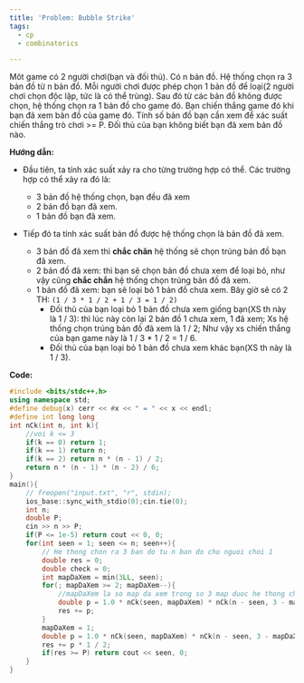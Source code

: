 ```yaml
---
title: 'Problem: Bubble Strike'
tags:
  - cp
  - combinatorics

---
```

Môt game có 2 người chơi(bạn và đối thủ). Có n bản đồ. Hệ thống chọn ra 3 bản đồ từ n bản đồ. Mỗi người chơi được phép chọn 1 bản đồ để loại(2 người chơi chọn độc lập, tức là có thể trùng).
Sau đó từ các bản đồ không được chọn, hệ thống chọn ra 1 bản đồ cho game đó. Bạn chiến thắng game đó khi bạn đã xem bản đồ của game đó. 
Tính số bản đồ bạn cần xem để xác suất chiến thắng trò chơi >= P. Đối thủ của bạn không biết bạn đã xem bản đồ nào.

<!--more-->

**Hướng dẫn:** 
- Đầu tiên, ta tính xác suất xảy ra cho từng trường hợp có thể. Các trường hợp có thể xảy ra đó là:
  - 3 bản đồ hệ thống chọn, bạn đều đã xem
  - 2 bản đồ bạn đã xem.
  - 1 bản đồ bạn đã xem.

- Tiếp đó ta tính xác suất bản đồ được hệ thống chọn là bản đồ đã xem.
  - 3 bản đồ đã xem thì **chắc chăn** hệ thống sẽ chọn trúng bản đồ bạn đã xem.
  - 2 bản đồ đã xem: thì bạn sẽ chọn bản đồ chưa xem để loại bỏ, như vậy cũng **chắc chắn** hệ thống chọn trúng bản đồ đã xem.
  - 1 bản đồ đã xem: bạn sẽ loại bỏ 1 bản đồ chưa xem. Bây giờ sẽ có 2 TH: `(1 / 3 * 1 / 2 + 1 / 3 = 1 / 2)`
    - Đối thủ của bạn loại bỏ 1 bản đồ chưa xem giống bạn(XS th này là 1 / 3): thì lúc này còn lại 2 bản đồ 1 chưa xem, 1 đã xem; Xs hệ thống chọn trúng bản đồ đã xem là 1 / 2; Như vậy xs chiến thắng của bạn game này là 1 / 3 * 1 / 2 = 1 / 6.
    - Đối thủ của bạn loại bỏ 1 bản đồ chưa xem khác bạn(XS th này là 1 / 3).

**Code:**

```cpp
#include <bits/stdc++.h>
using namespace std;
#define debug(x) cerr << #x << " = " << x << endl;
#define int long long
int nCk(int n, int k){
    //voi k <= 3
    if(k == 0) return 1;
    if(k == 1) return n;
    if(k == 2) return n * (n - 1) / 2;
    return n * (n - 1) * (n - 2) / 6;
}
main(){
    // freopen("input.txt", "r", stdin);
    ios_base::sync_with_stdio(0);cin.tie(0);
    int n;
    double P;
    cin >> n >> P;
    if(P <= 1e-5) return cout << 0, 0;
    for(int seen = 1; seen <= n; seen++){
        // He thong chon ra 3 ban do tu n ban do cho nguoi choi 1
        double res = 0;
        double check = 0;
        int mapDaXem = min(3LL, seen);
        for(; mapDaXem >= 2; mapDaXem--){
            //mapDaXem la so map da xem trong so 3 map duoc he thong chon ra
            double p = 1.0 * nCk(seen, mapDaXem) * nCk(n - seen, 3 - mapDaXem) / nCk(n, 3);
            res += p;
        }
        mapDaXem = 1;
        double p = 1.0 * nCk(seen, mapDaXem) * nCk(n - seen, 3 - mapDaXem) / nCk(n, 3);
        res += p * 1 / 2;
        if(res >= P) return cout << seen, 0;
    }
}
```
